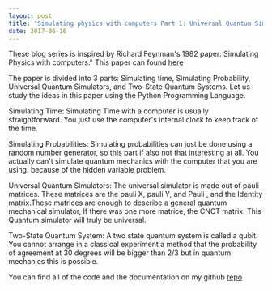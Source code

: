 ```yaml
---
layout: post
title: "Simulating physics with computers Part 1: Universal Quantum Simulator"
date: 2017-06-16
---
```




These blog series is inspired by Richard Feynman's 1982 paper: Simulating Physics with computers." This paper can found [here]

The paper is divided into 3 parts: Simulating time, Simulating Probability, Universal Quantum Simulators, and Two-State Quantum Systems. Let us study the ideas in this paper using the Python Programming Language.

Simulating Time: Simulating Time with a computer is usually straightforward. You just use the computer's internal clock to keep track of the time.


Simulating Probabilities: Simulating probabilities can just be done using a random number generator, so this part if also not that interesting at all. You actually can't simulate quantum mechanics with the computer that you are using. because of the hidden variable problem.


Universal Quantum Simulators: The universal simulator is made out of pauli matrices. These matrices are the pauli X, pauli Y, and Pauli , and the Identity matrix.These matrices are enough to describe a general quantum mechanical simulator, If there was one more matrice, the CNOT matrix. This Quantum simulator will truly be universal.



Two-State Quantum System: A two state quantum system is called a qubit. You cannot arrange in a classical experiment a method that the probability of agreement at 30 degrees will be bigger than 2/3 but in quantum mechanics this is possible.


You can find all of the code and the documentation on my github [repo]



[here]:https://people.eecs.berkeley.edu/~christos/classics/Feynman.pdf
[repo]:https://github.com/vtomole/simulating-physics-with-computers
